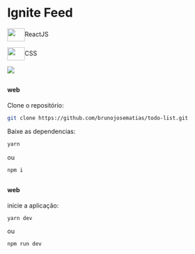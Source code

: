# Ignite Feed

<div> 
  <p><img align="center" height="30" width="40" src="https://cdn.jsdelivr.net/gh/devicons/devicon/icons/react/react-original.svg" />ReactJS</p>
  <p><img align="center" height="30" width="40" src="https://cdn.jsdelivr.net/gh/devicons/devicon@latest/icons/css3/css3-plain.svg" />CSS</p>        
</div>

<img src="https://user-images.githubusercontent.com/69431006/233848036-8b416eff-edee-47eb-959e-4a79947a04aa.png" />

##

#### web

Clone o repositório:
```bash
git clone https://github.com/brunojosematias/todo-list.git
```

Baixe as dependencias:
```bash
yarn
```
ou
```bash
npm i
```
##

#### web
inicie a aplicação:
```bash
yarn dev
```
ou 
```bash
npm run dev
```
